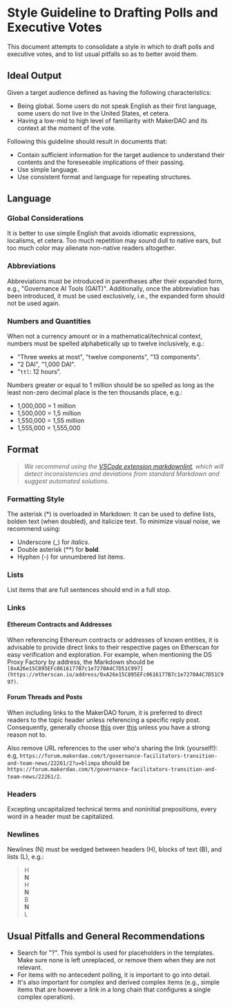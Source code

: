 # Style Guideline to Drafting Polls and Executive Votes

This document attempts to consolidate a style in which to draft polls and executive votes, and to list usual pitfalls so as to better avoid them.

## Ideal Output

Given a target audience defined as having the following characteristics:

- Being global. Some users do not speak English as their first language, some users do not live in the United States, et cetera.
- Having a low-mid to high level of familiarity with MakerDAO and its context at the moment of the vote.

Following this guideline should result in documents that:

- Contain sufficient information for the target audience to understand their contents and the foreseeable implications of their passing.
- Use simple language.
- Use consistent format and language for repeating structures.

## Language

### Global Considerations

It is better to use simple English that avoids idiomatic expressions, localisms, et cetera. Too much repetition may sound dull to native ears, but too much color may alienate non-native readers altogether.

### Abbreviations

Abbreviations must be introduced in parentheses after their expanded form, e.g., "Governance AI Tools (GAIT)". Additionally, once the abbreviation has been introduced, it must be used exclusively, i.e., the expanded form should not be used again.

### Numbers and Quantities

When not a currency amount or in a mathematical/technical context, numbers must be spelled alphabetically up to twelve inclusively, e.g.:

- "Three weeks at most", "twelve components", "13 components".
- "2 DAI", "1,000 DAI".
- "`ttl`: 12 hours".

Numbers greater or equal to 1 million should be so spelled as long as the least non-zero decimal place is the ten thousands place, e.g.:

- 1,000,000 = 1 million
- 1,500,000 = 1,5 million
- 1,550,000 = 1,55 million
- 1,555,000 = 1,555,000

## Format

> _We recommend using the [VSCode extension markdownlint](https://marketplace.visualstudio.com/items?itemName=DavidAnson.vscode-markdownlint), which will detect inconsistencies and deviations from standard Markdown and suggest automated solutions._

### Formatting Style

The asterisk (*) is overloaded in Markdown: It can be used to define lists, bolden text (when doubled), and italicize text. To minimize visual noise, we recommend using:

- Underscore (_) for _italics_.
- Double asterisk (**) for **bold**.
- Hyphen (-) for unnumbered list items.

### Lists

List items that are full sentences should end in a full stop.

### Links

#### Ethereum Contracts and Addresses

When referencing Ethereum contracts or addresses of known entities, it is advisable to provide direct links to their respective pages on Etherscan for easy verification and exploration. For example, when mentioning the DS Proxy Factory by address, the Markdown should be `[0xA26e15C895EFc0616177B7c1e7270A4C7D51C997](https://etherscan.io/address/0xA26e15C895EFc0616177B7c1e7270A4C7D51C997)`.

#### Forum Threads and Posts

When including links to the MakerDAO forum, it is preferred to direct readers to the topic header unless referencing a specific reply post. Consequently, generally choose [this](https://forum.makerdao.com/t/governance-facilitators-transition-and-team-news/22261) over [this](https://forum.makerdao.com/t/governance-facilitators-transition-and-team-news/22261/2) unless you have a strong reason not to.

Also remove URL references to the user who's sharing the link (yourself!): e.g, `https://forum.makerdao.com/t/governance-facilitators-transition-and-team-news/22261/2?u=blimpa` should be `https://forum.makerdao.com/t/governance-facilitators-transition-and-team-news/22261/2`.

### Headers

Excepting uncapitalized technical terms and noninitial prepositions, every word in a header must be capitalized.

### Newlines

Newlines (N) must be wedged between headers (H), blocks of text (B), and lists (L), e.g.:

> H\
> **N**\
> H\
> **N**\
> B\
> **N**\
> L

## Usual Pitfalls and General Recommendations

- Search for "?". This symbol is used for placeholders in the templates. Make sure none is left unreplaced, or remove them when they are not relevant.
- For items with no antecedent polling, it is important to go into detail.
- It's also important for complex and derived complex items (e.g., simple items that are however a link in a long chain that configures a single complex operation).
